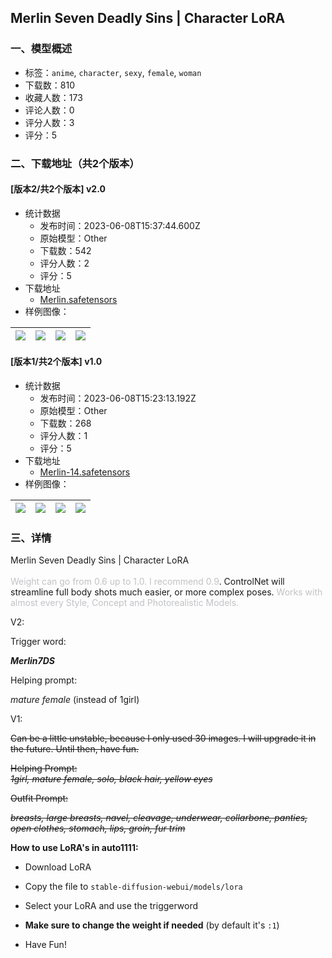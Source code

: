 ## Merlin Seven Deadly Sins | Character LoRA
### 一、模型概述

- 标签：`anime`, `character`, `sexy`, `female`, `woman`
- 下载数：810
- 收藏人数：173
- 评论人数：0
- 评分人数：3
- 评分：5

### 二、下载地址（共2个版本）

#### [版本2/共2个版本] v2.0

- 统计数据
  - 发布时间：2023-06-08T15:37:44.600Z
  - 原始模型：Other
  - 下载数：542
  - 评分人数：2
  - 评分：5
- 下载地址
  - [Merlin.safetensors](https://civitai.com/api/download/models/91821)
- 样例图像：

| <img src="https://image.civitai.com/xG1nkqKTMzGDvpLrqFT7WA/d5d8a344-0479-4edd-82ff-fc5148720142/width=450/1074364.jpeg" /> | <img src="https://image.civitai.com/xG1nkqKTMzGDvpLrqFT7WA/7f61c872-28b4-421c-b4dc-aa1af92f6e7f/width=450/1074149.jpeg" /> | <img src="https://image.civitai.com/xG1nkqKTMzGDvpLrqFT7WA/582fd6b8-8cfd-44d1-966b-de4f7a0cbb4f/width=450/1074090.jpeg" /> | <img src="https://image.civitai.com/xG1nkqKTMzGDvpLrqFT7WA/71e81480-5f4d-4908-8bbb-37abd568ce70/width=450/1074094.jpeg" /> |
| ---- | ---- | ---- | ---- |

#### [版本1/共2个版本] v1.0

- 统计数据
  - 发布时间：2023-06-08T15:23:13.192Z
  - 原始模型：Other
  - 下载数：268
  - 评分人数：1
  - 评分：5
- 下载地址
  - [Merlin-14.safetensors](https://civitai.com/api/download/models/37475)
- 样例图像：

| <img src="https://image.civitai.com/xG1nkqKTMzGDvpLrqFT7WA/0e8a931e-b7b2-4254-7b80-34458eeb2d00/width=450/427299.jpeg" /> | <img src="https://image.civitai.com/xG1nkqKTMzGDvpLrqFT7WA/c9f084e7-895f-4309-5b4a-740d5ca11000/width=450/427281.jpeg" /> | <img src="https://image.civitai.com/xG1nkqKTMzGDvpLrqFT7WA/7b84928a-105d-4198-d27a-553f1dfe3c00/width=450/427286.jpeg" /> | <img src="https://image.civitai.com/xG1nkqKTMzGDvpLrqFT7WA/e858fc6d-fab4-410e-5d53-e5fa43661a00/width=450/427282.jpeg" /> |
| ---- | ---- | ---- | ---- |


### 三、详情
<p>Merlin Seven Deadly Sins | Character LoRA<br /><br /><span style="color:rgb(193, 194, 197)">Weight can go from 0.6 up to 1.0. I recommend 0.9</span>. ControlNet will streamline full body shots much easier, or more complex poses. <span style="color:rgb(193, 194, 197)">Works with almost every Style, Concept and Photorealistic Models.</span></p><p></p><p>V2:</p><p>Trigger word:</p><p><strong><em>Merlin7DS</em></strong></p><p></p><p>Helping prompt:</p><p><em>mature female</em> (instead of 1girl)</p><p></p><p>V1:</p><p><s>Can be a little unstable, because I only used 30 images. I will upgrade it in the future. Until then, have fun.</s></p><p></p><p><s>Helping Prompt:<br /></s><em><s>1girl, mature female, solo, black hair, yellow eyes</s></em></p><p></p><p><s>Outfit Prompt:</s></p><p><em><s>breasts, large breasts, navel, cleavage, underwear, collarbone, panties, open clothes, stomach, lips, groin, fur trim</s></em></p><p></p><p><strong>How to use LoRA's in auto1111:</strong></p><ul><li><p>Download LoRA</p></li><li><p>Copy the file to <code>stable-diffusion-webui/models/lora</code></p></li><li><p>Select your LoRA and use the triggerword</p></li><li><p><strong>Make sure to change the weight if needed</strong> (by default it's <code>:1</code>)</p></li><li><p>Have Fun!</p></li></ul>